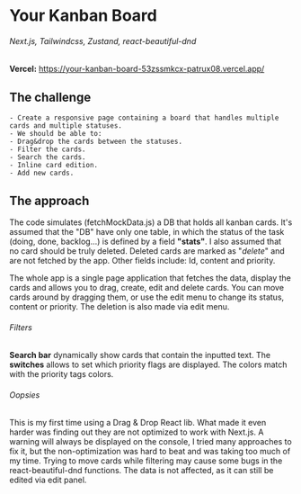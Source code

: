 # Your Kanban Board

###### Next.js, Tailwindcss, Zustand, react-beautiful-dnd

**Vercel:** https://your-kanban-board-53zssmkcx-patrux08.vercel.app/

## The challenge

```
- Create a responsive page containing a board that handles multiple
cards and multiple statuses.
- We should be able to:
- Drag&drop the cards between the statuses.
- Filter the cards.
- Search the cards.
- Inline card edition.
- Add new cards.
```

## The approach

The code simulates (fetchMockData.js) a DB that holds all kanban cards.
It's assumed that the "DB" have only one table, in which the status of the task (doing, done, backlog...) is defined by a field **"stats"**.
I also assumed that no card should be truly deleted. Deleted cards are marked as "_delete_" and are not fetched by the app.
Other fields include: Id, content and priority.

The whole app is a single page application that fetches the data, display the cards and allows you to drag, create, edit and delete cards.
You can move cards around by dragging them, or use the edit menu to change its status, content or priority.
The deletion is also made via edit menu.

###### Filters

**Search bar** dynamically show cards that contain the inputted text.
The **switches** allows to set which priority flags are displayed. The colors match with the priority tags colors.

###### Oopsies

This is my first time using a Drag & Drop React lib. What made it even harder was finding out they are not optimized to work with Next.js.
A warning will always be displayed on the console, I tried many approaches to fix it, but the non-optimization was hard to beat and was taking too much of my time.
Trying to move cards while filtering may cause some bugs in the react-beautiful-dnd functions. The data is not affected, as it can still be edited via edit panel.
